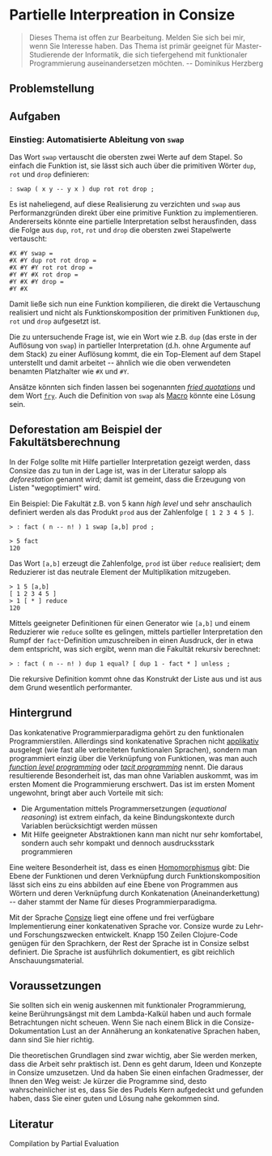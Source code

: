 # Partielle Interpreation in Consize

> Dieses Thema ist offen zur Bearbeitung. Melden Sie sich bei mir, wenn Sie Interesse haben. Das Thema ist primär geeignet für Master-Studierende der Informatik, die sich tiefergehend mit funktionaler Programmierung auseinandersetzen möchten. -- Dominikus Herzberg

## Problemstellung

## Aufgaben

### Einstieg: Automatisierte Ableitung von `swap`

Das Wort `swap` vertauscht die obersten zwei Werte auf dem Stapel. So einfach die Funktion ist, sie lässt sich auch über die primitiven Wörter `dup`, `rot` und `drop` definieren:

```
: swap ( x y -- y x ) dup rot rot drop ;
```

Es ist naheliegend, auf diese Realisierung zu verzichten und `swap` aus Performanzgründen direkt über eine primitive Funktion zu implementieren. Andererseits könnte eine partielle Interpretation selbst herausfinden, dass die Folge aus `dup`, `rot`, `rot` und `drop` die obersten zwei Stapelwerte vertauscht:

```
#X #Y swap =
#X #Y dup rot rot drop =
#X #Y #Y rot rot drop =
#Y #Y #X rot drop =
#Y #X #Y drop =
#Y #X
```

Damit ließe sich nun eine Funktion kompilieren, die direkt die Vertauschung realisiert und nicht als Funktionskomposition der primitiven Funktionen `dup`, `rot` und `drop` aufgesetzt ist. 

Die zu untersuchende Frage ist, wie ein Wort wie z.B. `dup` (das erste in der Auflösung von `swap`) in partieller Interpretation (d.h. ohne Argumente auf dem Stack) zu einer Auflösung kommt, die ein Top-Element auf dem Stapel unterstellt und damit arbeitet -- ähnlich wie die oben verwendeten benamten Platzhalter wie `#X` und `#Y`.

Ansätze könnten sich finden lassen bei sogenannten [_fried quotations_](http://docs.factorcode.org:8080/content/article-fry.html) und dem Wort [`fry`](http://docs.factorcode.org:8080/content/vocab-fry.html). Auch die Definition von `swap` als [Macro](http://docs.factorcode.org:8080/content/article-macros.html) könnte eine Lösung sein.

## Deforestation am Beispiel der Fakultätsberechnung

In der Folge sollte mit Hilfe partieller Interpretation gezeigt werden, dass Consize das zu tun in der Lage ist, was in der Literatur salopp als _deforestation_ genannt wird; damit ist gemeint, dass die Erzeugung von Listen "wegoptimiert" wird.

Ein Beispiel: Die Fakultät z.B. von 5 kann _high level_ und sehr anschaulich definiert werden als das Produkt `prod` aus der Zahlenfolge `[ 1 2 3 4 5 ]`.

```
> : fact ( n -- n! ) 1 swap [a,b] prod ;

> 5 fact
120
```

Das Wort `[a,b]` erzeugt die Zahlenfolge, `prod` ist über `reduce` realisiert; dem Reduzierer ist das neutrale Element der Multiplikation mitzugeben.

```
> 1 5 [a,b]
[ 1 2 3 4 5 ]
> 1 [ * ] reduce
120
```

Mittels geeigneter Definitionen für einen Generator wie `[a,b]` und einem Reduzierer wie `reduce` sollte es gelingen, mittels partieller Interpretation den Rumpf der `fact`-Definition umzuschreiben in einen Ausdruck, der in etwa dem entspricht, was sich ergibt, wenn man die Fakultät rekursiv berechnet:

```
> : fact ( n -- n! ) dup 1 equal? [ dup 1 - fact * ] unless ;
```

Die rekursive Definition kommt ohne das Konstrukt der Liste aus und ist aus dem Grund wesentlich performanter.

## Hintergrund

Das konkatenative Programmierparadigma gehört zu den funktionalen Programmierstilen. Allerdings sind konkatenative Sprachen nicht [applikativ](https://en.wikipedia.org/wiki/Applicative_programming_language) ausgelegt (wie fast alle verbreiteten funktionalen Sprachen), sondern man programmiert einzig über die Verknüpfung von Funktionen, was man auch [_function level programming_](https://en.wikipedia.org/wiki/Function-level_programming) oder [_tacit programming_](https://en.wikipedia.org/wiki/Tacit_programming) nennt. Die daraus resultierende Besonderheit ist, das man ohne Variablen auskommt, was im ersten Moment die Programmierung erschwert. Das ist im ersten Moment ungewohnt, bringt aber auch Vorteile mit sich:

* Die Argumentation mittels Programmersetzungen (_equational reasoning_) ist extrem einfach, da keine Bindungskontexte durch Variablen berücksichtigt werden müssen
* Mit Hilfe geeigneter Abstraktionen kann man nicht nur sehr komfortabel, sondern auch sehr kompakt und dennoch ausdrucksstark programmieren

Eine weitere Besonderheit ist, dass es einen [Homomorphismus](https://de.wikipedia.org/wiki/Homomorphismus) gibt: Die Ebene der Funktionen und deren Verknüpfung durch Funktionskomposition lässt sich eins zu eins abbilden auf eine Ebene von Programmen aus Wörtern und deren Verknüpfung durch Konkatenation (Aneinanderkettung) -- daher stammt der Name für dieses Programmierparadigma.

Mit der Sprache [Consize](https://github.com/denkspuren/consize) liegt eine offene und frei verfügbare Implementierung einer konkatenativen Sprache vor. Consize wurde zu Lehr- und Forschungszwecken entwickelt. Knapp 150 Zeilen Clojure-Code genügen für den Sprachkern, der Rest der Sprache ist in Consize selbst definiert. Die Sprache ist ausführlich dokumentiert, es gibt reichlich Anschauungsmaterial.

## Voraussetzungen

Sie sollten sich ein wenig auskennen mit funktionaler Programmierung, keine Berührungsängst mit dem Lambda-Kalkül haben und auch formale Betrachtungen nicht scheuen. Wenn Sie nach einem Blick in die Consize-Dokumentation Lust an der Annäherung an konkatenative Sprachen haben, dann sind Sie hier richtig.

Die theoretischen Grundlagen sind zwar wichtig, aber Sie werden merken, dass die Arbeit sehr praktisch ist. Denn es geht darum, Ideen und Konzepte in Consize umzusetzen. Und da haben Sie einen einfachen Gradmesser, der Ihnen den Weg weist: Je kürzer die Programme sind, desto wahrscheinlicher ist es, dass Sie des Pudels Kern aufgedeckt und gefunden haben, dass Sie einer guten und Lösung nahe gekommen sind. 

## Literatur

Compilation by Partial Evaluation


